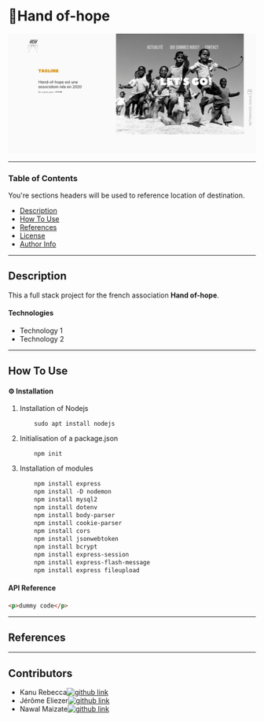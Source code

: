 # 🚀Hand of-hope

<img src="./src/assets/images/Hand-of-hope.png" alt="hanf of hope template"/>



---

### Table of Contents

You're sections headers will be used to reference location of destination.

- [Description](#description)
- [How To Use](#how-to-use)
- [References](#references)
- [License](#license)
- [Author Info](#author-info)

---

## Description

This a full stack project for the french association **Hand of-hope**. 

#### Technologies

- Technology 1
- Technology 2


---

## How To Use

#### ⚙️ Installation

1.  Installation of Nodejs

            sudo apt install nodejs

2.  Initialisation of a package.json

            npm init

3.  Installation of modules

            npm install express
            npm install -D nodemon
            npm install mysql2
            npm install dotenv
            npm install body-parser
            npm install cookie-parser
            npm install cors
            npm install jsonwebtoken
            npm install bcrypt
            npm install express-session
            npm install express-flash-message
            npm install express fileupload

#### API Reference

```html
<p>dummy code</p>
```


---

## References

---

## Contributors

- <spam>Kanu Rebecca</spam>[<img alt="github link" src="https://img.shields.io/badge/GitHub-100000?style=for-the-badge&logo=github&logoColor=white"/>][githubrebecca]
- <spam>Jérôme Eliezer</spam>[<img alt="github link" src="https://img.shields.io/badge/GitHub-100000?style=for-the-badge&logo=github&logoColor=white"/>][githubnawal]
- <spam>Nawal Maizate</spam>[<img alt="github link" src="https://img.shields.io/badge/GitHub-100000?style=for-the-badge&logo=github&logoColor=white"/>][githubjérome]

<br />
<br />

[githubrebecca]: https://github.com/RebeccaRamalho
[githubnawal]: https://github.com/nawalpro
[githubjérome]: https://github.com/jeromeEliezer
